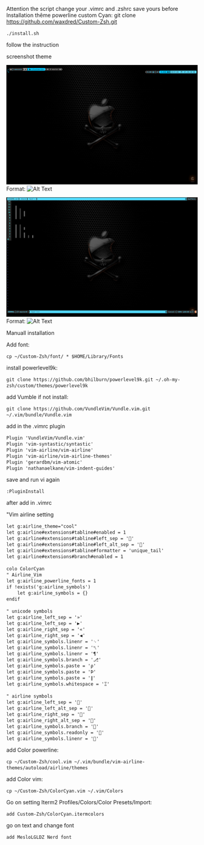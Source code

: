 
Attention the script change your .vimrc and .zshrc save yours before 
Installation thême powerline custom Cyan:
git clone https://github.com/waxdred/Custom-Zsh.git

```vim
./install.sh
```

follow the instruction 

screenshot theme

![GitHub Logo](/logo/powerlineShell.png)
Format: ![Alt Text](url)

![GitHub Logo](/logo/powerlineVim.png)
Format: ![Alt Text](url)

Manuall installation

Add font:
```vim
cp ~/Custom-Zsh/font/ * $HOME/Library/Fonts 
```

install powerlevel9k: 
```vim
git clone https://github.com/bhilburn/powerlevel9k.git ~/.oh-my-zsh/custom/themes/powerlevel9k 
```

add Vumble if not install:
```vim
git clone https://github.com/VundleVim/Vundle.vim.git ~/.vim/bundle/Vundle.vim 
```

add in the .vimrc plugin
```vim
Plugin 'VundleVim/Vundle.vim' 
Plugin 'vim-syntastic/syntastic' 
Plugin 'vim-airline/vim-airline' 
Plugin 'vim-airline/vim-airline-themes' 
Plugin 'gerardbm/vim-atomic' 
Plugin 'nathanaelkane/vim-indent-guides' 
```

save and run vi again 
```vim
:PluginInstall 
```

after add in .vimrc

"Vim airline setting
```vim
let g:airline_theme="cool" 
let g:airline#extensions#tabline#enabled = 1 
let g:airline#extensions#tabline#left_sep = '' 
let g:airline#extensions#tabline#left_alt_sep = '' 
let g:airline#extensions#tabline#formatter = 'unique_tail' 
let g:airline#extensions#branch#enabled = 1 

colo ColorCyan 
" Airline_Vim 
let g:airline_powerline_fonts = 1 
if !exists('g:airline_symbols') 
    let g:airline_symbols = {} 
endif 

" unicode symbols 
let g:airline_left_sep = '»' 
let g:airline_left_sep = '▶' 
let g:airline_right_sep = '«' 
let g:airline_right_sep = '◀' 
let g:airline_symbols.linenr = '␊' 
let g:airline_symbols.linenr = '␤' 
let g:airline_symbols.linenr = '¶' 
let g:airline_symbols.branch = '⎇' 
let g:airline_symbols.paste = 'ρ' 
let g:airline_symbols.paste = 'Þ' 
let g:airline_symbols.paste = '∥' 
let g:airline_symbols.whitespace = 'Ξ' 

" airline symbols 
let g:airline_left_sep = '' 
let g:airline_left_alt_sep = '' 
let g:airline_right_sep = '' 
let g:airline_right_alt_sep = '' 
let g:airline_symbols.branch = '' 
let g:airline_symbols.readonly = '' 
let g:airline_symbols.linenr = '' 
``` 
add Color powerline: 
```vim 
cp ~/Custom-Zsh/cool.vim ~/.vim/bundle/vim-airline-themes/autoload/airline/themes 
``` 
add Color vim: 
```vim 
cp ~/Custom-Zsh/ColorCyan.vim ~/.vim/Colors 
``` 
Go on setting Iterm2 Profiles/Colors/Color Presets/Import: 
```vim 
add Custom-Zsh/ColorCyan.itermcolors 
``` 
go on text and change font 
```vim 
add MesloLGLDZ Nerd font 
``` 

